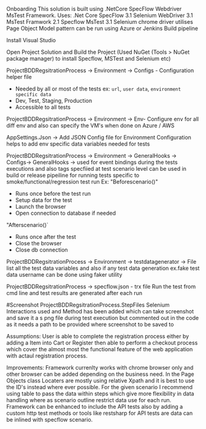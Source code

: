 Onboarding
This solution is built using .NetCore SpecFlow Webdriver MsTest Framework.
Uses: .Net Core SpecFlow 3.1 Selenium WebDriver 3.1 MsTest Framwork 2.1 Specflow MsTest 3.1 Selenium chrome driver utilises Page Object Model pattern can be run using Azure or Jenkins Build pipeline

Install Visual Studio 

Open Project Solution and Build the Project (Used NuGet (Tools > NuGet package manager) to install Specflow, MSTest and Selenium etc)

ProjectBDDRegsitrationProcess -> Environment -> Configs - Configuration helper file
- Needed by all or most of the tests ex: `url`, `user data`, `environment specific data`
- Dev, Test, Staging, Production
- Accessible to all tests

ProjectBDDRegsitrationProcess -> Environment -> Env- Configure env for all diff env and also can specify the VM's when done on Azure / AWS

AppSettings.Json -> Add JSON Config file for Environment Configuration helps to add env specific data variables needed for tests

ProjectBDDRegsitrationProcess -> Environment -> GeneralHooks -> Configs-> GeneralHooks -> 
used for event bindings during the tests executions and also tags specfiied at test scenario level can be used in build or release pipeiline for running tests specific to smoke/functional/regression test run
Ex:
"Beforescenario()"
- Runs once before the test run 
- Setup data for the test
- Launch the browser
- Open connection to database if needed

"Afterscenario()`
- Runs once after the test
- Close the browser
- Close db connection

ProjectBDDRegsitrationProcess -> Environment -> testdatagenerator -> 
File list all the test data variables and also if any test data generation ex.fake test data username can be done using faker utility

ProjectBDDRegsitrationProcess -> specflow.json - trx file
Run the test from cmd line and test results are generated after each run

#Screenshot ProjectBDDRegsitrationProcess.StepFiles
Selenium Interactions used and Method has been added which can take screenshot and save it a s png file during test execution but commented out in the code as it needs a path to be provided where screenshot to be saved to

Assumptions: User is able to complete the registration process either by adding a Item into Cart or Register then able to perform a checkout process which cover the almost most the functional feature of the web application with actaul registration process.

Improvements: 
Framework currenlty works with chrome browser only and other browser can be added depending on the business need. 
In the Page Objects class Locaters are mostly using relative Xpath and it is best to use the ID's instead where ever possible. 
For the given scenario I recommend using table to pass the data within steps which give more flexibility in data handling where as scenario outline restrict data use for each run.
Framework can be enhanced to include the API tests also by adding a custom http test methods or tools like restsharp for API tests are data can be inlined with specflow scenario. 
